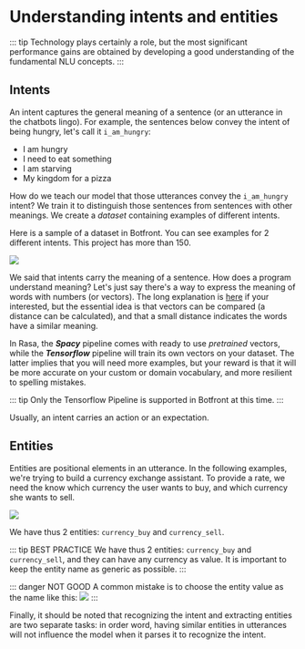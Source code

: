 # Understanding intents and entities

::: tip
Technology plays certainly a role, but the most significant performance gains are obtained by developing a good understanding of the fundamental NLU concepts. 
:::

## Intents

An intent captures the general meaning of a sentence (or an utterance in the chatbots lingo). For example, the sentences below convey the intent of being hungry, let's call it `i_am_hungry`:
- I am hungry
- I need to eat something
- I am starving
- My kingdom for a pizza

How do we teach our model that those utterances convey the `i_am_hungry` intent? We train it to distinguish those sentences from sentences with other meanings. We create a _dataset_ containing examples of different intents.

Here is a sample of a dataset in Botfront. You can see examples for 2 different intents. This project has more than 150.

![](../images/intents_sample.png)

We said that intents carry the meaning of a sentence. How does a program understand meaning? Let's just say there's a way to express the meaning of words with numbers (or vectors). The long explanation is [here](https://mrbot.ai/blog/natural-language-processing/understanding-intent-classification/) if your interested, but the essential idea is that vectors can be compared (a distance can be calculated), and that a small distance indicates the words have a similar meaning. 

In Rasa, the **_Spacy_** pipeline comes with ready to use _pretrained_ vectors, while the **_Tensorflow_** pipeline will train its own vectors on your dataset. The latter implies that you will need more examples, but your reward is that it will be more accurate on your custom or domain vocabulary, and more resilient to spelling mistakes. 

::: tip
Only the Tensorflow Pipeline is supported in Botfront at this time. 
:::

Usually, an intent carries an action or an expectation. 

## Entities

Entities are positional elements in an utterance. In the following examples, we're trying to build a currency exchange assistant. To provide a rate, we need the know which currency the user wants to buy, and which currency she wants to sell.

![](../images/nlu_entities_1.png)

We have thus 2 entities: `currency_buy` and `currency_sell`. 

::: tip BEST PRACTICE 
We have thus 2 entities: `currency_buy` and `currency_sell`, and they can have any currency as value. It is important to keep the entity name as generic as possible.
:::

::: danger NOT GOOD 
A common mistake is to choose the entity value as the name like this:
![](../images/nlu_entities_2.png)
:::

Finally, it should be noted that recognizing the intent and extracting entities are two separate tasks: in order word, having similar entities in utterances will not influence the model when it parses it to recognize the intent.
